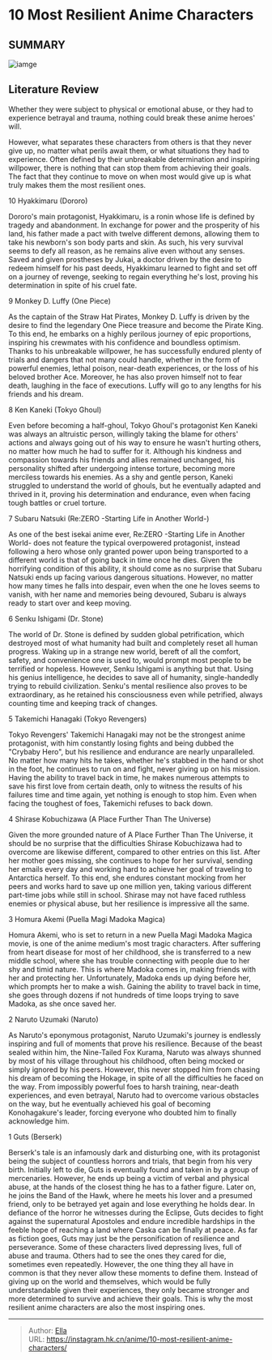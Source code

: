 # 10 Most Resilient Anime Characters


## SUMMARY 

![iamge](https://static1.srcdn.com/wordpress/wp-content/uploads/2023/09/resilient-anime-characters-featured-image.jpg)

## Literature Review

Whether they were subject to physical or emotional abuse, or they had to experience betrayal and trauma, nothing could break these anime heroes&#39; will.





However, what separates these characters from others is that they never give up, no matter what perils await them, or what situations they had to experience. Often defined by their unbreakable determination and inspiring willpower, there is nothing that can stop them from achieving their goals. The fact that they continue to move on when most would give up is what truly makes them the most resilient ones.









 








 10  Hyakkimaru (Dororo) 
        

Dororo&#39;s main protagonist, Hyakkimaru, is a ronin whose life is defined by tragedy and abandonment. In exchange for power and the prosperity of his land, his father made a pact with twelve different demons, allowing them to take his newborn&#39;s son body parts and skin. As such, his very survival seems to defy all reason, as he remains alive even without any senses. Saved and given prostheses by Jukai, a doctor driven by the desire to redeem himself for his past deeds, Hyakkimaru learned to fight and set off on a journey of revenge, seeking to regain everything he&#39;s lost, proving his determination in spite of his cruel fate.





 9  Monkey D. Luffy (One Piece) 
        

As the captain of the Straw Hat Pirates, Monkey D. Luffy is driven by the desire to find the legendary One Piece treasure and become the Pirate King. To this end, he embarks on a highly perilous journey of epic proportions, inspiring his crewmates with his confidence and boundless optimism. Thanks to his unbreakable willpower, he has successfully endured plenty of trials and dangers that not many could handle, whether in the form of powerful enemies, lethal poison, near-death experiences, or the loss of his beloved brother Ace. Moreover, he has also proven himself not to fear death, laughing in the face of executions. Luffy will go to any lengths for his friends and his dream.





 8  Ken Kaneki (Tokyo Ghoul) 
        

Even before becoming a half-ghoul, Tokyo Ghoul&#39;s protagonist Ken Kaneki was always an altruistic person, willingly taking the blame for others&#39; actions and always going out of his way to ensure he wasn&#39;t hurting others, no matter how much he had to suffer for it. Although his kindness and compassion towards his friends and allies remained unchanged, his personality shifted after undergoing intense torture, becoming more merciless towards his enemies. As a shy and gentle person, Kaneki struggled to understand the world of ghouls, but he eventually adapted and thrived in it, proving his determination and endurance, even when facing tough battles or cruel torture.





 7  Subaru Natsuki (Re:ZERO -Starting Life in Another World-) 
        

As one of the best isekai anime ever, Re:ZERO -Starting Life in Another World- does not feature the typical overpowered protagonist, instead following a hero whose only granted power upon being transported to a different world is that of going back in time once he dies. Given the horrifying condition of this ability, it should come as no surprise that Subaru Natsuki ends up facing various dangerous situations. However, no matter how many times he falls into despair, even when the one he loves seems to vanish, with her name and memories being devoured, Subaru is always ready to start over and keep moving.





 6  Senku Ishigami (Dr. Stone) 
        

The world of Dr. Stone is defined by sudden global petrification, which destroyed most of what humanity had built and completely reset all human progress. Waking up in a strange new world, bereft of all the comfort, safety, and convenience one is used to, would prompt most people to be terrified or hopeless. However, Senku Ishigami is anything but that. Using his genius intelligence, he decides to save all of humanity, single-handedly trying to rebuild civilization. Senku&#39;s mental resilience also proves to be extraordinary, as he retained his consciousness even while petrified, always counting time and keeping track of changes.





 5  Takemichi Hanagaki (Tokyo Revengers) 
        

Tokyo Revengers&#39; Takemichi Hanagaki may not be the strongest anime protagonist, with him constantly losing fights and being dubbed the &#34;Crybaby Hero&#34;, but his resilience and endurance are nearly unparalleled. No matter how many hits he takes, whether he&#39;s stabbed in the hand or shot in the foot, he continues to run on and fight, never giving up on his mission. Having the ability to travel back in time, he makes numerous attempts to save his first love from certain death, only to witness the results of his failures time and time again, yet nothing is enough to stop him. Even when facing the toughest of foes, Takemichi refuses to back down.





 4  Shirase Kobuchizawa (A Place Further Than The Universe) 
        

Given the more grounded nature of A Place Further Than The Universe, it should be no surprise that the difficulties Shirase Kobuchizawa had to overcome are likewise different, compared to other entries on this list. After her mother goes missing, she continues to hope for her survival, sending her emails every day and working hard to achieve her goal of traveling to Antarctica herself. To this end, she endures constant mocking from her peers and works hard to save up one million yen, taking various different part-time jobs while still in school. Shirase may not have faced ruthless enemies or physical abuse, but her resilience is impressive all the same.





 3  Homura Akemi (Puella Magi Madoka Magica) 
        

Homura Akemi, who is set to return in a new Puella Magi Madoka Magica movie, is one of the anime medium&#39;s most tragic characters. After suffering from heart disease for most of her childhood, she is transferred to a new middle school, where she has trouble connecting with people due to her shy and timid nature. This is where Madoka comes in, making friends with her and protecting her. Unfortunately, Madoka ends up dying before her, which prompts her to make a wish. Gaining the ability to travel back in time, she goes through dozens if not hundreds of time loops trying to save Madoka, as she once saved her.





 2  Naruto Uzumaki (Naruto) 
        

As Naruto&#39;s eponymous protagonist, Naruto Uzumaki&#39;s journey is endlessly inspiring and full of moments that prove his resilience. Because of the beast sealed within him, the Nine-Tailed Fox Kurama, Naruto was always shunned by most of his village throughout his childhood, often being mocked or simply ignored by his peers. However, this never stopped him from chasing his dream of becoming the Hokage, in spite of all the difficulties he faced on the way. From impossibly powerful foes to harsh training, near-death experiences, and even betrayal, Naruto had to overcome various obstacles on the way, but he eventually achieved his goal of becoming Konohagakure&#39;s leader, forcing everyone who doubted him to finally acknowledge him.





 1  Guts (Berserk) 
        

Berserk&#39;s tale is an infamously dark and disturbing one, with its protagonist being the subject of countless horrors and trials, that begin from his very birth. Initially left to die, Guts is eventually found and taken in by a group of mercenaries. However, he ends up being a victim of verbal and physical abuse, at the hands of the closest thing he has to a father figure. Later on, he joins the Band of the Hawk, where he meets his lover and a presumed friend, only to be betrayed yet again and lose everything he holds dear. In defiance of the horror he witnesses during the Eclipse, Guts decides to fight against the supernatural Apostoles and endure incredible hardships in the feeble hope of reaching a land where Caska can be finally at peace. As far as fiction goes, Guts may just be the personification of resilience and perseverance.
Some of these characters lived depressing lives, full of abuse and trauma. Others had to see the ones they cared for die, sometimes even repeatedly. However, the one thing they all have in common is that they never allow these moments to define them. Instead of giving up on the world and themselves, which would be fully understandable given their experiences, they only became stronger and more determined to survive and achieve their goals. This is why the most resilient anime characters are also the most inspiring ones.

---

> Author: [Ella](https://instagram.hk.cn/)  
> URL: https://instagram.hk.cn/anime/10-most-resilient-anime-characters/  

